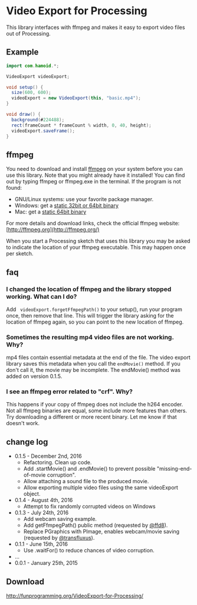 # Video Export for Processing

This library interfaces with ffmpeg and makes it easy to export video files out
of Processing.

## Example

```java
import com.hamoid.*;

VideoExport videoExport;

void setup() {
  size(600, 600);
  videoExport = new VideoExport(this, "basic.mp4");
}

void draw() {
  background(#224488);
  rect(frameCount * frameCount % width, 0, 40, height);
  videoExport.saveFrame();
}
```

## ffmpeg

You need to download and install [ffmpeg](http://ffmpeg.org/) on your system before you can use this library.
Note that you might already have it installed! You can find out by typing ffmpeg or ffmpeg.exe
in the terminal. If the program is not found:

* GNU/Linux systems: use your favorite package manager.
* Windows: get a [static 32bit or 64bit binary](http://ffmpeg.zeranoe.com/builds/)
* Mac: get a [static 64bit binary](http://evermeet.cx/ffmpeg/)

For more details and download links, check the official ffmpeg website: [http://ffmpeg.org](http://ffmpeg.org/)

When you start a Processing sketch that uses this library you may be asked to indicate the location
of your ffmpeg executable. This may happen once per sketch.

## faq

### I changed the location of ffmpeg and the library stopped working. What can I do?

Add ``` videoExport.forgetFfmpegPath()``` to your setup(), run your program once, then remove that line. This will trigger the library asking for the location of ffmpeg again, so you can point to the new location of ffmpeg.

### Sometimes the resulting mp4 video files are not working. Why?

mp4 files contain essential metadata at the end of the file.
The video export library saves this metadata when you call the
```endMovie()``` method. If you don't call it, the movie may be
incomplete. The endMovie() method was added on version 0.1.5.

### I see an ffmpeg error related to "crf". Why?

This happens if your copy of ffmpeg does not include the h264 encoder.
Not all ffmpeg binaries are equal, some include more features than others.
Try downloading a different or more recent binary. Let me know if that
doesn't work.

## change log

* 0.1.5 - December 2nd, 2016
  * Refactoring. Clean up code.
  * Add .startMovie() and .endMovie() to prevent possible "missing-end-of-movie corruption".
  * Allow attaching a sound file to the produced movie.
  * Allow exporting multiple video files using the same videoExport object.
* 0.1.4 - August 4th, 2016
  * Attempt to fix randomly corrupted videos on Windows 
* 0.1.3 - July 24th, 2016
  * Add webcam saving example.
  * Add getFfmpegPath() public method (requested by [@ffd8](https://github.com/ffd8)).
  * Replace PGraphics with PImage, enables webcam/movie saving (requested by [@transfluxus](https://github.com/transfluxus)).
* 0.1.1 - June 15th, 2016
  * Use .waitFor() to reduce chances of video corruption.
* ...
* 0.0.1 - January 25th, 2015

## Download

http://funprogramming.org/VideoExport-for-Processing/
